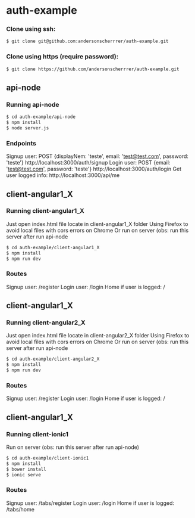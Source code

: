 # auth-example

### Clone using ssh:
```sh
$ git clone git@github.com:andersonscherrrer/auth-example.git
```
### Clone using https (require password):
```sh
$ git clone https://github.com/andersonscherrrer/auth-example.git
```

## api-node

### Running api-node
```sh
$ cd auth-example/api-node
$ npm install
$ node server.js
```
### Endpoints
Signup user: POST {displayNem: 'teste', email: 'test@test.com', password: 'teste'} http://localhost:3000/auth/signup
Login user: POST {email: 'test@test.com', password: 'teste'} http://localhost:3000/auth/login
Get user logged info: http://localhost:3000/api/me

## client-angular1_X

### Running client-angular1_X
Just open index.html file locate in client-angular1_X folder 
Using Firefox to avoid local files with cors errors on Chrome
Or run on server (obs: run this server after run api-node
```sh
$ cd auth-example/client-angular1_X
$ npm install
$ npm run dev
```

### Routes
Signup user: /register
Login user: /login
Home if user is logged: /

## client-angular1_X

### Running client-angular2_X
Just open index.html file locate in client-angular2_X folder 
Using Firefox to avoid local files with cors errors on Chrome
Or run on server (obs: run this server after run api-node
```sh
$ cd auth-example/client-angular2_X
$ npm install
$ npm run dev
```

### Routes
Signup user: /register
Login user: /login
Home if user is logged: /

## client-angular1_X

### Running client-ionic1
Run on server (obs: run this server after run api-node)
```sh
$ cd auth-example/client-ionic1
$ npm install
$ bower install
$ ionic serve
```

### Routes
Signup user: /tabs/register
Login user: /login
Home if user is logged: /tabs/home

